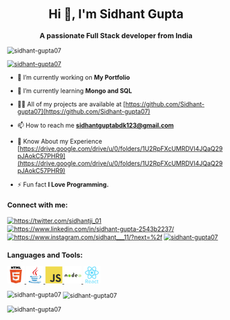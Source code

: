 <h1 align="center">Hi 👋, I'm Sidhant Gupta</h1>
<h3 align="center">A passionate Full Stack developer from India</h3>

<p align="left"> <img src="https://komarev.com/ghpvc/?username=sidhant-gupta07&label=Profile%20views&color=0e75b6&style=flat" alt="sidhant-gupta07" /> </p>

<p align="left"> <a href="https://github.com/ryo-ma/github-profile-trophy"><img src="https://github-profile-trophy.vercel.app/?username=sidhant-gupta07" alt="sidhant-gupta07" /></a> </p>

- 🔭 I’m currently working on **My Portfolio**

- 🌱 I’m currently learning **Mongo and SQL**

- 👨‍💻 All of my projects are available at [https://github.com/Sidhant-gupta07](https://github.com/Sidhant-gupta07)

- 📫 How to reach me **sidhantguptabdk123@gmail.com**

- 👯 Know About my Experience [https://drive.google.com/drive/u/0/folders/1U2RpFXcUMRDVI4JQaQ29pJAokC57PHR9](https://drive.google.com/drive/u/0/folders/1U2RpFXcUMRDVI4JQaQ29pJAokC57PHR9)

- ⚡ Fun fact **I Love Programming.**

<h3 align="left">Connect with me:</h3>
<p align="left">
<a href="https://twitter.com/https://twitter.com/sidhantji_01" target="blank"><img align="center" src="https://raw.githubusercontent.com/rahuldkjain/github-profile-readme-generator/master/src/images/icons/Social/twitter.svg" alt="https://twitter.com/sidhantji_01" height="30" width="40" /></a>
<a href="https://linkedin.com/in/https://www.linkedin.com/in/sidhant-gupta-2543b2237/" target="blank"><img align="center" src="https://raw.githubusercontent.com/rahuldkjain/github-profile-readme-generator/master/src/images/icons/Social/linked-in-alt.svg" alt="https://www.linkedin.com/in/sidhant-gupta-2543b2237/" height="30" width="40" /></a>
<a href="https://instagram.com/https://www.instagram.com/sidhant___11/?next=%2f" target="blank"><img align="center" src="https://raw.githubusercontent.com/rahuldkjain/github-profile-readme-generator/master/src/images/icons/Social/instagram.svg" alt="https://www.instagram.com/sidhant___11/?next=%2f" height="30" width="40" /></a>
<a href="https://www.leetcode.com/sidhant-gupta07" target="blank"><img align="center" src="https://raw.githubusercontent.com/rahuldkjain/github-profile-readme-generator/master/src/images/icons/Social/leet-code.svg" alt="sidhant-gupta07" height="30" width="40" /></a>
</p>

<h3 align="left">Languages and Tools:</h3>
<p align="left"> <a href="https://www.w3.org/html/" target="_blank" rel="noreferrer"> <img src="https://raw.githubusercontent.com/devicons/devicon/master/icons/html5/html5-original-wordmark.svg" alt="html5" width="40" height="40"/> </a> <a href="https://www.java.com" target="_blank" rel="noreferrer"> <img src="https://raw.githubusercontent.com/devicons/devicon/master/icons/java/java-original.svg" alt="java" width="40" height="40"/> </a> <a href="https://developer.mozilla.org/en-US/docs/Web/JavaScript" target="_blank" rel="noreferrer"> <img src="https://raw.githubusercontent.com/devicons/devicon/master/icons/javascript/javascript-original.svg" alt="javascript" width="40" height="40"/> </a> <a href="https://nodejs.org" target="_blank" rel="noreferrer"> <img src="https://raw.githubusercontent.com/devicons/devicon/master/icons/nodejs/nodejs-original-wordmark.svg" alt="nodejs" width="40" height="40"/> </a> <a href="https://reactjs.org/" target="_blank" rel="noreferrer"> <img src="https://raw.githubusercontent.com/devicons/devicon/master/icons/react/react-original-wordmark.svg" alt="react" width="40" height="40"/> </a> </p>

<p><img align="left" src="https://github-readme-stats.vercel.app/api/top-langs?username=sidhant-gupta07&show_icons=true&locale=en&layout=compact" alt="sidhant-gupta07" /></p>

<p>&nbsp;<img align="center" src="https://github-readme-stats.vercel.app/api?username=sidhant-gupta07&show_icons=true&locale=en" alt="sidhant-gupta07" /></p>

<p><img align="center" src="https://github-readme-streak-stats.herokuapp.com/?user=sidhant-gupta07&" alt="sidhant-gupta07" /></p>
